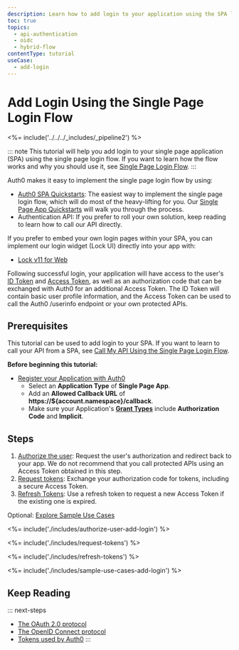 ```yaml
---
description: Learn how to add login to your application using the SPA login flow.
toc: true
topics:
  - api-authentication
  - oidc
  - hybrid-flow
contentType: tutorial
useCase:
  - add-login
---
```

# Add Login Using the Single Page Login Flow

<%= include('../../../_includes/_pipeline2') %>

::: note
This tutorial will help you add login to your single page application (SPA) using the single page login flow. If you want to learn how the flow works and why you should use it, see [Single Page Login Flow](/flows/concepts/single-page-login-flow).
:::

Auth0 makes it easy to implement the single page login flow by using:

* [Auth0 SPA Quickstarts](/libraries): The easiest way to implement the single page login flow, which will do most of the heavy-lifting for you. Our [Single Page App Quickstarts](/quickstart/spa) will walk you through the process.
* Authentication API: If you prefer to roll your own solution, keep reading to learn how to call our API directly.

If you prefer to embed your own login pages within your SPA, you can implement our login widget (Lock UI) directly into your app with:

* [Lock v11 for Web](/libraries/lock/v11)

Following successful login, your application will have access to the user's [ID Token](/tokens/id-token) and [Access Token](/tokens/overview-access-tokens), as well as an authorization code that can be exchanged with Auth0 for an additional Access Token. The ID Token will contain basic user profile information, and the Access Token can be used to call the Auth0 /userinfo endpoint or your own protected APIs.

## Prerequisites

This tutorial can be used to add login to your SPA. If you want to learn to call your API from a SPA, see [Call My API Using the Single Page Login Flow](/flows/guides/single-page-login-flow/call-api-using-single-page-login-flow).

**Before beginning this tutorial:**

* [Register your Application with Auth0](applications/spa)
    * Select an **Application Type** of **Single Page App**.
    * Add an **Allowed Callback URL** of **https://${account.namespace}/callback**.
    * Make sure your Application's **[Grant Types](/applications/application-grant-types#how-to-edit-the-application-s-grant_types-property)** include **Authorization Code** and **Implicit**.

## Steps

1. [Authorize the user](#authorize-the-user): Request the user's authorization and redirect back to your app. We do not recommend that you call protected APIs using an Access Token obtained in this step.
2. [Request tokens](#request-tokens): Exchange your authorization code for tokens, including a secure Access Token.
3. [Refresh Tokens](#refresh-tokens): Use a refresh token to request a new Access Token if the existing one is expired.


Optional: [Explore Sample Use Cases](#sample-use-cases)

<%= include('./includes/authorize-user-add-login') %>

<%= include('./includes/request-tokens') %>

<%= include('./includes/refresh-tokens') %>

<%= include('./includes/sample-use-cases-add-login') %>

## Keep Reading

::: next-steps
- [The OAuth 2.0 protocol](/protocols/oauth2)
- [The OpenID Connect protocol](/protocols/oidc)
- [Tokens used by Auth0](/tokens)
:::
